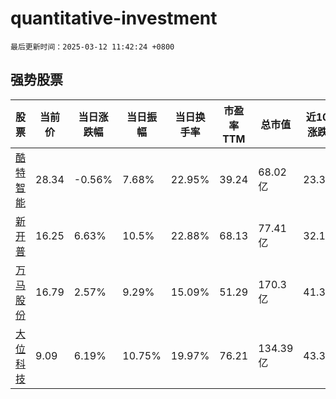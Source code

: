 # quantitative-investment

`最后更新时间：2025-03-12 11:42:24 +0800`

## 强势股票

|股票|当前价|当日涨跌幅|当日振幅|当日换手率|市盈率TTM|总市值|近10日涨跌幅|
|----|----|----|----|----|----|----|----|
|[酷特智能](https://xueqiu.com/S/SZ300840)|28.34|-0.56%|7.68%|22.95%|39.24|68.02亿|23.32%|
|[新开普](https://xueqiu.com/S/SZ300248)|16.25|6.63%|10.5%|22.88%|68.13|77.41亿|32.11%|
|[万马股份](https://xueqiu.com/S/SZ002276)|16.79|2.57%|9.29%|15.09%|51.29|170.3亿|41.33%|
|[大位科技](https://xueqiu.com/S/SH600589)|9.09|6.19%|10.75%|19.97%|76.21|134.39亿|43.38%|
